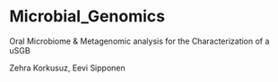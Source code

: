 # Microbial_Genomics
Oral Microbiome &amp; Metagenomic analysis for the Characterization of a uSGB

Zehra Korkusuz, Eevi Sipponen
